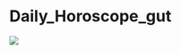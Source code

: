 # Daily_Horoscope_gut
[![](https://jitpack.io/v/medyo/android-about-page.svg)](https://jitpack.io/#medyo/android-about-page)